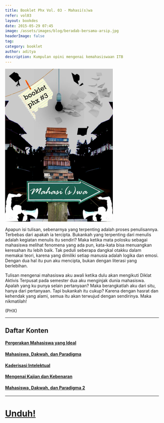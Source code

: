 ```yaml
---
title: Booklet Phx Vol. 03 - Mahasi(s)wa
refer: vol03
layout: bookdes
date: 2015-05-29 07:45
image: /assets/images/blog/beradab-bersama-arsip.jpg
headerImage: false
tag:
category: booklet
author: aditya
description: Kumpulan opini mengenai kemahasiswaan ITB
---
```


<img class="image" src="/assets/images/cover/booklet3.jpg" alt="__" height="500px">

Apapun isi tulisan, sebenarnya yang terpenting adalah proses penulisannya. Terbebas dari apakah ia tercipta. Bukankah yang terpenting dari menulis adalah kegiatan menulis itu sendiri? Maka ketika mata polosku sebagai mahasiswa melihat fenomena yang ada pun, kata-kata bisa menuangkan keresahan itu lebih baik. Tak peduli seberapa dangkal otakku dalam memakai teori, karena yang dimiliki setiap manusia adalah logika dan emosi. Dengan dua hal itu pun aku mencipta, bukan dengan literasi yang berlebihan.

Tulisan mengenai mahasiswa aku awali ketika dulu akan mengikuti Diklat Aktivis Terpusat pada semester dua aku menginjak dunia mahasiswa. Apalah yang ku punya selain pertanyaan? Maka berangkatlah aku dari situ, hanya dari pertanyaan. Tapi bukankah itu cukup? Karena dengan hasrat dan kehendak yang alami, semua itu akan terwujud dengan sendirinya. Maka nikmatilah!

(PHX)

***

## Daftar Konten

#### [Pergerakan Mahasiswa yang Ideal][1]

#### [Mahasiswa, Dakwah, dan Paradigma][2]

#### [Kaderisasi Intelektual][3]

#### [Mengenai Kajian dan Kebenaran][4]

#### [Mahasiswa, Dakwah, dan Paradigma 2][5]

[1]: http://phoenixfin.me/pergerakan-mahasiswa-yang-ideal
[2]: http://phoenixfin.me/mahasiswa-dakwah-dan-paradigma
[3]: http://phoenixfin.me/kaderisasi-intelektual
[4]: http://phoenixfin.me/mengenai-kajian-dan-kebenaran
[5]: http://phoenixfin.me/mahasiswa-dakwah-dan-paradigma-2

***

# [Unduh!][akses]

[akses]: https://issuu.com/aditya-finiarelphoenix/docs/_1_dear_god_s_